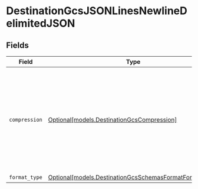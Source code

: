 # DestinationGcsJSONLinesNewlineDelimitedJSON


## Fields

| Field                                                                                                                                            | Type                                                                                                                                             | Required                                                                                                                                         | Description                                                                                                                                      |
| ------------------------------------------------------------------------------------------------------------------------------------------------ | ------------------------------------------------------------------------------------------------------------------------------------------------ | ------------------------------------------------------------------------------------------------------------------------------------------------ | ------------------------------------------------------------------------------------------------------------------------------------------------ |
| `compression`                                                                                                                                    | [Optional[models.DestinationGcsCompression]](../models/destinationgcscompression.md)                                                             | :heavy_minus_sign:                                                                                                                               | Whether the output files should be compressed. If compression is selected, the output filename will have an extra extension (GZIP: ".jsonl.gz"). |
| `format_type`                                                                                                                                    | [Optional[models.DestinationGcsSchemasFormatFormatType]](../models/destinationgcsschemasformatformattype.md)                                     | :heavy_minus_sign:                                                                                                                               | N/A                                                                                                                                              |